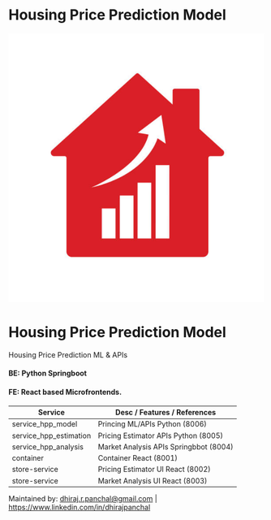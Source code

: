 # Housing Price Prediction Model
![N|Solid](https://raw.githubusercontent.com/DhirajPanchal/HousingPricePredictionModel/main/ppp.jpg) 
# Housing Price Prediction Model
Housing Price Prediction ML &amp; APIs

#### BE: Python Springboot
#### FE: React based Microfrontends.


| Service | Desc / Features / References  |
| ------ | ------ |
| service_hpp_model | Princing ML/APIs Python (8006) |
| service_hpp_estimation | Pricing Estimator APIs Python (8005) |
| service_hpp_analysis | Market Analysis APIs Springbbot (8004) |
| container |  Container React (8001) |
| store-service |  Pricing Estimator UI React (8002) |
| store-service |  Market Analysis UI React (8003) |



Maintained by:
  dhiraj.r.panchal@gmail.com  |  https://www.linkedin.com/in/dhirajpanchal
